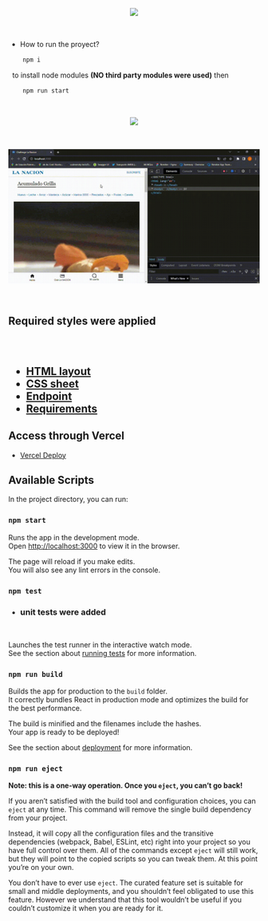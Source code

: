<p align="center">
   <img style="width: 300px;" src="https://upload.wikimedia.org/wikipedia/commons/thumb/2/28/Logo_La_Naci%C3%B3n.svg/2560px-Logo_La_Naci%C3%B3n.svg.png"/>
</p>
&nbsp;

- How to run the proyect? 

```bash
    npm i
```
&nbsp;
to install node modules **(NO third party modules were used)** then 

```bash
    npm run start
```
&nbsp;

<p align="center">
   <img style="width: 800px;" src="https://github.com/nohaynicksdisponibles/challenge-la-nacion/blob/master/src/assets/challenge-la-nacion.gif"/>
</p>
&nbsp;

<p align="center">
   <img style="width: 800px;" src="https://github.com/nohaynicksdisponibles/challenge-la-nacion/blob/master/src/assets/challenge-la-nacion-mobile.gif"/>
</p>
&nbsp;


<h2>Required styles were applied<h2/>
&nbsp;

- <a href="http://especiales.lanacion.com.ar/arc-css/acumulado.asp">HTML layout</a>
- <a href="https://especiales.lanacion.com.ar/arc-css/css/site.css">CSS sheet</a> 
- <a href="https://jrt2bb3b2nlkw5ozvfcld62wbe0pnifh.lambda-url.us-east-1.on.aws/">Endpoint</a>
- <a href="https://1drv.ms/b/s!AiikDLsglI4O0QIjGFWBVK2Gc4EX?e=7lvtnN">Requirements</a>
 
## Access through Vercel
- <a href="https://challenge-la-nacion.vercel.app/">Vercel Deploy</a>

## Available Scripts

In the project directory, you can run:

### `npm start`

Runs the app in the development mode.\
Open [http://localhost:3000](http://localhost:3000) to view it in the browser.

The page will reload if you make edits.\
You will also see any lint errors in the console.

### `npm test`

- <h3>unit tests were added</h3>
&nbsp;
   
Launches the test runner in the interactive watch mode.\
See the section about [running tests](https://facebook.github.io/create-react-app/docs/running-tests) for more information.

### `npm run build`

Builds the app for production to the `build` folder.\
It correctly bundles React in production mode and optimizes the build for the best performance.

The build is minified and the filenames include the hashes.\
Your app is ready to be deployed!

See the section about [deployment](https://facebook.github.io/create-react-app/docs/deployment) for more information.

### `npm run eject`

**Note: this is a one-way operation. Once you `eject`, you can’t go back!**

If you aren’t satisfied with the build tool and configuration choices, you can `eject` at any time. This command will remove the single build dependency from your project.

Instead, it will copy all the configuration files and the transitive dependencies (webpack, Babel, ESLint, etc) right into your project so you have full control over them. All of the commands except `eject` will still work, but they will point to the copied scripts so you can tweak them. At this point you’re on your own.

You don’t have to ever use `eject`. The curated feature set is suitable for small and middle deployments, and you shouldn’t feel obligated to use this feature. However we understand that this tool wouldn’t be useful if you couldn’t customize it when you are ready for it.
